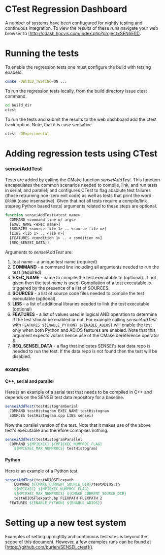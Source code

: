 # CTest Regression Dashboard #
A number of systems have been confiugured for nightly testing and continuous integration. To view the results of these runs navigate your web browser to [http://cdash.hpcvis.com/index.php?project=SENSEI]().

# Running the tests #
To enable the regression tests one must configure the build with tetsing enabeld.
```bash
cmake -DBUILD_TESTING=ON ...
```
To run the regression tests locally, from the build directory issue ctest command.
```bash
cd build_dir
ctest
```
To run the tests and submit the results to the web dashboard add the ctest track option. Note, that it is case sensative.
```bash
ctest -DExperimental
```

# Adding regression tests using CTest #
### senseiAddTest
Tests are added by calling the CMake function *senseiAddTest*. This function
encapsulates the common scenarios needed to compile, link, and run tests in
serial, and parallel; and configures CTest to flag absolute test failures
(those retrurning non-zero exit code) as well as tests that print the word
`ERROR` (case insensative). Given that not all tests require a compile/link
step(eg Python based tests) arguments related to these steps are optional.
```CMake
function senseiAddTest(<test name>
  COMMAND <command line w/ args>
  [EXEC_NAME <exec name>]
  [SOURCES <source file 1> .. <source file n>]
  [LIBS <lib 1> .. <lib n>]
  [FEATURES <condition 1> .. < condition n>]
  [REQ_SENSEI_DATA])
```
Arguments to *senseiAddTest* are:
1. test name - a unique test name (required)
2. **COMMAND** - a command line including all arguments needed to run the test (required)
3. **EXEC_NAME** - name to compile the test executable to (optional). If not given then the test name is used. Compilation of a test executable is triggered by the presence of a list of SOURCES.
3. **SOURCES** - a list of source code files needed to compile the test executable (optional).
4. **LIBS** - a list of additional libraries needed to link the test executable (optional)
5. **FEATURES** - a list of values used in logical AND operation to determine if the test should be enabled or not. For example calling *senseiAddTest* with `FEATURES ${ENABLE_PYTHON} ${ENABLE_ADIOS}` will enable the test only when both Python and ADIOS features are enabled. Note that this argument expects *values* hence use of the CMake dereference operator $.
6. **REQ_SENSEI_DATA** - a flag that indicates SENSEI's test data repo is needed to run the test. If the data repo is not found then the test will be disabled.

### examples
#### C++, serial and parallel
Here is an example of a serial test that needs to be compiled in C++ and depends on the SENSEI test data repository for a baseline.
```CMake
senseiAddTest(testHistogramSerial
  COMMAND testHistogram EXEC_NAME testHistogram
  SOURCES testHistogram.cpp LIBS sensei)
```
Now the parallel version of the test. Note that it makes use of the above test's executable and therefore comnpiles nothing.
```CMake
senseiAddTest(testHistogramParallel
  COMMAND ${MPIEXEC} ${MPIEXEC_NUMPROC_FLAG}
    ${MPIEXEC_MAX_NUMPROCS} testHistogram)
```
#### Python
Here is an example of a Python test.
```CMake
senseiAddTest(testADIOSFlexpath
    COMMAND ${CMAKE_CURRENT_SOURCE_DIR}/testADIOS.sh
    ${MPIEXEC} ${MPIEXEC_NUMPROC_FLAG}
    ${MPIEXEC_MAX_NUMPROCS} ${CMAKE_CURRENT_SOURCE_DIR}
    testADIOSFlexpath.bp FLEXPATH FLEXPATH 2
  FEATURES ${ENABLE_PYTHON} ${ENABLE_ADIOS})
```

# Setting up a new test system #
Examples of setting up nightly and continuous test sites is beyond the scope of this document. However, a few examples runs can be found at [https://github.com/burlen/SENSEI_ctest]().
